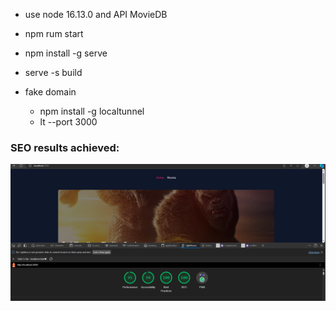 - use node 16.13.0 and API MovieDB
- npm rum start
- npm install -g serve
- serve -s build

- fake domain
  - npm install -g localtunnel
  - lt --port 3000

### SEO results achieved:

![alt text](image.png)
